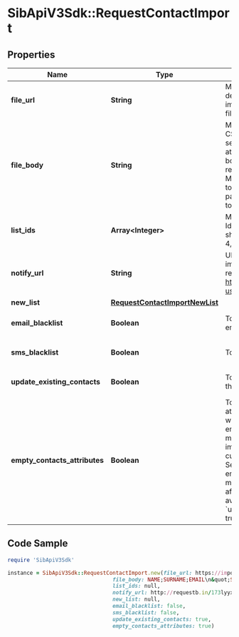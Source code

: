 # SibApiV3Sdk::RequestContactImport

## Properties

Name | Type | Description | Notes
------------ | ------------- | ------------- | -------------
**file_url** | **String** | Mandatory if fileBody is not defined. URL of the file to be imported (no local file). Possible file formats: .txt, .csv | [optional] 
**file_body** | **String** | Mandatory if fileUrl is not defined. CSV content to be imported. Use semicolon to separate multiple attributes. Maximum allowed file body size is 10MB . However we recommend a safe limit of around 8 MB to avoid the issues caused due to increase of file body size while parsing. Please use fileUrl instead to import bigger files. | [optional] 
**list_ids** | **Array&lt;Integer&gt;** | Mandatory if newList is not defined. Ids of the lists in which the contacts shall be imported. For example, [2, 4, 7]. | [optional] 
**notify_url** | **String** | URL that will be called once the import process is finished. For reference, https://help.sendinblue.com/hc/en-us/articles/360007666479 | [optional] 
**new_list** | [**RequestContactImportNewList**](RequestContactImportNewList.md) |  | [optional] 
**email_blacklist** | **Boolean** | To blacklist all the contacts for email | [optional] [default to false]
**sms_blacklist** | **Boolean** | To blacklist all the contacts for sms | [optional] [default to false]
**update_existing_contacts** | **Boolean** | To facilitate the choice to update the existing contacts | [optional] [default to true]
**empty_contacts_attributes** | **Boolean** | To facilitate the choice to erase any attribute of the existing contacts with empty value. emptyContactsAttributes &#x3D; true means the empty fields in your import will erase any attribute that currently contain data in SendinBlue, &amp; emptyContactsAttributes &#x3D; false means the empty fields will not affect your existing data ( only available if &#x60;updateExistingContacts&#x60; set to true ) | [optional] [default to false]

## Code Sample

```ruby
require 'SibApiV3Sdk'

instance = SibApiV3Sdk::RequestContactImport.new(file_url: https://importfile.domain.com,
                                 file_body: NAME;SURNAME;EMAIL\n&quot;Smith&quot;;&quot;John&quot;;&quot;john.smith@example.com&quot;\n&quot;Roger&quot;;&quot;Ellie&quot;;&quot;ellie36@example.com,
                                 list_ids: null,
                                 notify_url: http://requestb.in/173lyyx1,
                                 new_list: null,
                                 email_blacklist: false,
                                 sms_blacklist: false,
                                 update_existing_contacts: true,
                                 empty_contacts_attributes: true)
```


